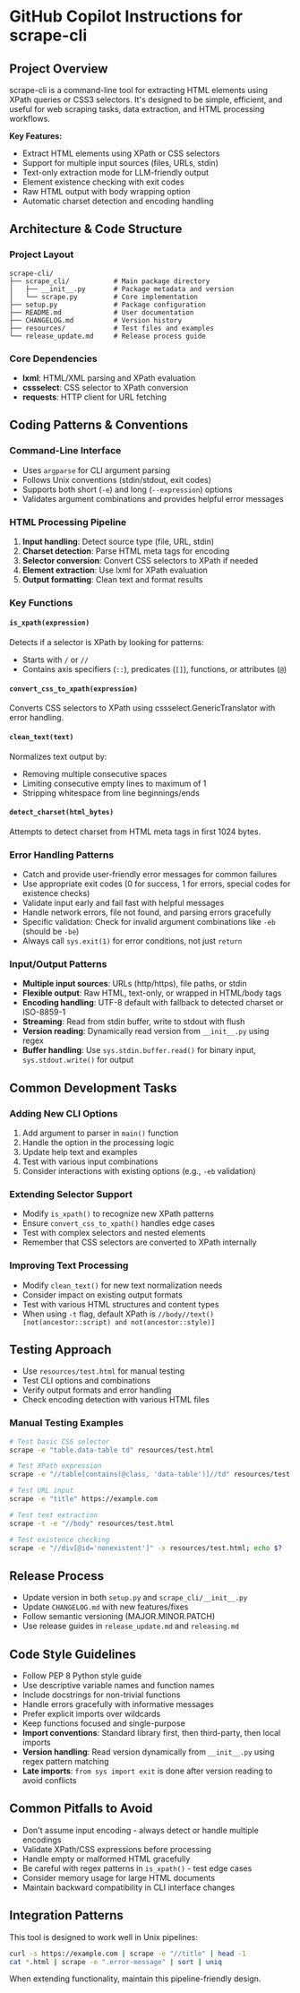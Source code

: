 # GitHub Copilot Instructions for scrape-cli

## Project Overview

scrape-cli is a command-line tool for extracting HTML elements using XPath queries or CSS3 selectors. It's designed to be simple, efficient, and useful for web scraping tasks, data extraction, and HTML processing workflows.

**Key Features:**
- Extract HTML elements using XPath or CSS selectors
- Support for multiple input sources (files, URLs, stdin)
- Text-only extraction mode for LLM-friendly output
- Element existence checking with exit codes
- Raw HTML output with body wrapping option
- Automatic charset detection and encoding handling

## Architecture & Code Structure

### Project Layout
```
scrape-cli/
├── scrape_cli/           # Main package directory
│   ├── __init__.py       # Package metadata and version
│   └── scrape.py         # Core implementation
├── setup.py              # Package configuration
├── README.md             # User documentation
├── CHANGELOG.md          # Version history
├── resources/            # Test files and examples
└── release_update.md     # Release process guide
```

### Core Dependencies
- **lxml**: HTML/XML parsing and XPath evaluation
- **cssselect**: CSS selector to XPath conversion
- **requests**: HTTP client for URL fetching

## Coding Patterns & Conventions

### Command-Line Interface
- Uses `argparse` for CLI argument parsing
- Follows Unix conventions (stdin/stdout, exit codes)
- Supports both short (`-e`) and long (`--expression`) options
- Validates argument combinations and provides helpful error messages

### HTML Processing Pipeline
1. **Input handling**: Detect source type (file, URL, stdin)
2. **Charset detection**: Parse HTML meta tags for encoding
3. **Selector conversion**: Convert CSS selectors to XPath if needed
4. **Element extraction**: Use lxml for XPath evaluation
5. **Output formatting**: Clean text and format results

### Key Functions

#### `is_xpath(expression)`
Detects if a selector is XPath by looking for patterns:
- Starts with `/` or `//`
- Contains axis specifiers (`::`), predicates (`[]`), functions, or attributes (`@`)

#### `convert_css_to_xpath(expression)`
Converts CSS selectors to XPath using cssselect.GenericTranslator with error handling.

#### `clean_text(text)`
Normalizes text output by:
- Removing multiple consecutive spaces
- Limiting consecutive empty lines to maximum of 1
- Stripping whitespace from line beginnings/ends

#### `detect_charset(html_bytes)`
Attempts to detect charset from HTML meta tags in first 1024 bytes.

### Error Handling Patterns
- Catch and provide user-friendly error messages for common failures
- Use appropriate exit codes (0 for success, 1 for errors, special codes for existence checks)
- Validate input early and fail fast with helpful messages
- Handle network errors, file not found, and parsing errors gracefully
- Specific validation: Check for invalid argument combinations like `-eb` (should be `-be`)
- Always call `sys.exit(1)` for error conditions, not just `return`

### Input/Output Patterns
- **Multiple input sources**: URLs (http/https), file paths, or stdin
- **Flexible output**: Raw HTML, text-only, or wrapped in HTML/body tags
- **Encoding handling**: UTF-8 default with fallback to detected charset or ISO-8859-1
- **Streaming**: Read from stdin buffer, write to stdout with flush
- **Version reading**: Dynamically read version from `__init__.py` using regex
- **Buffer handling**: Use `sys.stdin.buffer.read()` for binary input, `sys.stdout.write()` for output

## Common Development Tasks

### Adding New CLI Options
1. Add argument to parser in `main()` function
2. Handle the option in the processing logic
3. Update help text and examples
4. Test with various input combinations
5. Consider interactions with existing options (e.g., `-eb` validation)

### Extending Selector Support
- Modify `is_xpath()` to recognize new XPath patterns
- Ensure `convert_css_to_xpath()` handles edge cases
- Test with complex selectors and nested elements
- Remember that CSS selectors are converted to XPath internally

### Improving Text Processing
- Modify `clean_text()` for new text normalization needs
- Consider impact on existing output formats  
- Test with various HTML structures and content types
- When using `-t` flag, default XPath is `//body//text()[not(ancestor::script) and not(ancestor::style)]`

## Testing Approach
- Use `resources/test.html` for manual testing
- Test CLI options and combinations
- Verify output formats and error handling
- Check encoding detection with various HTML files

### Manual Testing Examples
```bash
# Test basic CSS selector
scrape -e "table.data-table td" resources/test.html

# Test XPath expression  
scrape -e "//table[contains(@class, 'data-table')]//td" resources/test.html

# Test URL input
scrape -e "title" https://example.com

# Test text extraction
scrape -t -e "//body" resources/test.html

# Test existence checking
scrape -e "//div[@id='nonexistent']" -x resources/test.html; echo $?
```

## Release Process
- Update version in both `setup.py` and `scrape_cli/__init__.py`
- Update `CHANGELOG.md` with new features/fixes
- Follow semantic versioning (MAJOR.MINOR.PATCH)
- Use release guides in `release_update.md` and `releasing.md`

## Code Style Guidelines
- Follow PEP 8 Python style guide
- Use descriptive variable names and function names
- Include docstrings for non-trivial functions
- Handle errors gracefully with informative messages
- Prefer explicit imports over wildcards
- Keep functions focused and single-purpose
- **Import conventions**: Standard library first, then third-party, then local imports
- **Version handling**: Read version dynamically from `__init__.py` using regex pattern matching
- **Late imports**: `from sys import exit` is done after version reading to avoid conflicts

## Common Pitfalls to Avoid
- Don't assume input encoding - always detect or handle multiple encodings
- Validate XPath/CSS expressions before processing
- Handle empty or malformed HTML gracefully
- Be careful with regex patterns in `is_xpath()` - test edge cases
- Consider memory usage for large HTML documents
- Maintain backward compatibility in CLI interface changes

## Integration Patterns
This tool is designed to work well in Unix pipelines:
```bash
curl -s https://example.com | scrape -e "//title" | head -1
cat *.html | scrape -e ".error-message" | sort | uniq
```

When extending functionality, maintain this pipeline-friendly design.